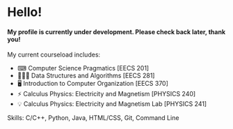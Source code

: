 # Hello!
#### My profile is currently under development. Please check back later, thank you!

My current courseload includes:
- ⌨ Computer Science Pragmatics [EECS 201]
- 👨🏻‍💻 Data Structures and Algorithms [EECS 281]
- 🖥 Introduction to Computer Organization [EECS 370]
- ⚡ Calculus Physics: Electricity and Magnetism [PHYSICS 240]
- 💡 Calculus Physics: Electricity and Magnetism Lab [PHYSICS 241]

Skills: C/C++, Python, Java, HTML/CSS, Git, Command Line
